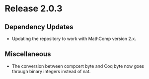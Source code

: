 # Release 2.0.3

## Dependency Updates
- Updating the repository to work with MathComp version 2.x.

## Miscellaneous
- The conversion between compcert byte and Coq byte now goes through binary integers instead of nat.